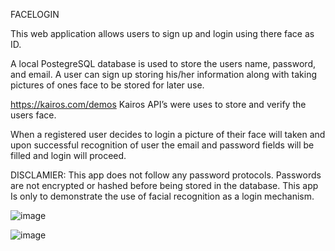 FACELOGIN

This web application allows users to sign up and login using there face as ID. 

A local PostegreSQL database is used to store the users name, password, and email. 
A user can sign up storing his/her information along with taking pictures of ones face to be stored for later use.

https://kairos.com/demos
Kairos API’s were uses to store and verify the users face.

When a registered user decides to login a picture of their face will taken and upon successful recognition of user the email and password fields will be filled and login will proceed. 

DISCLAMIER:
 This app does not follow any password protocols. Passwords are not encrypted or hashed before being stored in the database. This app Is only to demonstrate the use of facial recognition as a login mechanism. 


![image](https://user-images.githubusercontent.com/30732198/45935681-aa122a80-bf7b-11e8-8d70-adfd0d2f16d0.png)


![image](https://user-images.githubusercontent.com/30732198/45936271-a1712280-bf82-11e8-92bb-ee94e8db1f8f.png)
